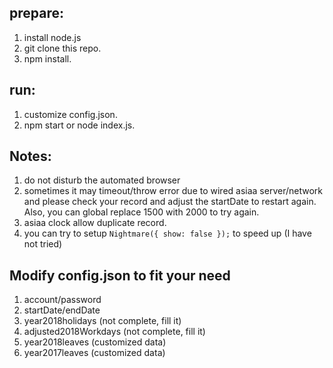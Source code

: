 ## prepare: 
1. install node.js 
2. git clone this repo. 
3. npm install. 

## run:
1. customize config.json. 
2. npm start or node index.js. 

## Notes: 
1. do not disturb the automated browser 
2. sometimes it may timeout/throw error due to wired asiaa server/network and please check your record and adjust the startDate to restart again. Also, you can global replace 1500 with 2000 to try again.
3. asiaa clock allow duplicate record. 
4. you can try to setup `Nightmare({ show: false });` to speed up (I have not tried)

## Modify config.json to fit your need

1. account/password
2. startDate/endDate
3. year2018holidays (not complete, fill it)
4. adjusted2018Workdays (not complete, fill it)
5. year2018leaves (customized data)
6. year2017leaves (customized data)

